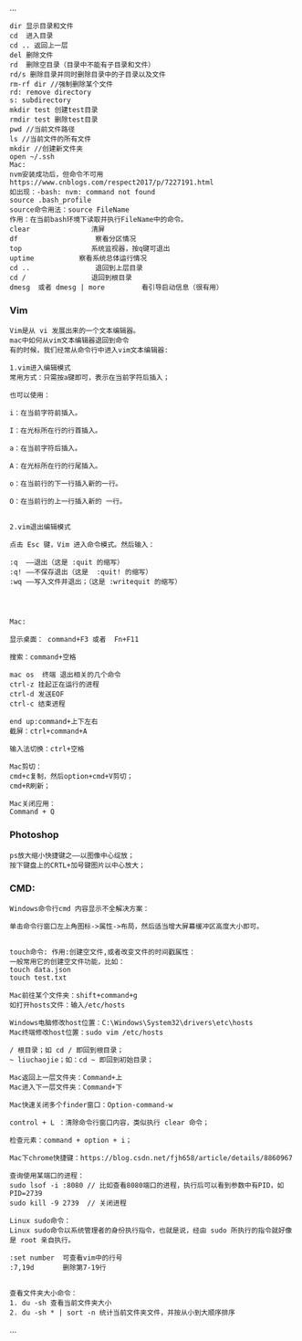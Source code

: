... 
  
    dir 显示目录和文件
    cd  进入目录
    cd .. 返回上一层
    del 删除文件
    rd  删除空目录（目录中不能有子目录和文件）
    rd/s 删除目录并同时删除目录中的子目录以及文件
    rm-rf dir //强制删除某个文件
    rd: remove directory
    s: subdirectory
    mkdir test 创建test目录
    rmdir test 删除test目录
    pwd //当前文件路径
    ls //当前文件的所有文件
    mkdir //创建新文件夹
    open ~/.ssh
    Mac:
    nvm安装成功后，但命令不可用
    https://www.cnblogs.com/respect2017/p/7227191.html
    如出现：-bash: nvm: command not found
    source .bash_profile
    source命令用法：source FileName
    作用：在当前bash环境下读取并执行FileName中的命令。
    clear               清屏
    df                   察看分区情况
    top                 系统监视器，按q键可退出
    uptime           察看系统总体运行情况
    cd ..                退回到上层目录
    cd /                退回到根目录
    dmesg  或者 dmesg | more         看引导启动信息（很有用）





### Vim

    Vim是从 vi 发展出来的一个文本编辑器。
    mac中如何从vim文本编辑器退回到命令
    有的时候，我们经常从命令行中进入vim文本编辑器:
    
    1.vim进入编辑模式
    常用方式：只需按a键即可，表示在当前字符后插入；
    
    也可以使用：
    
    i：在当前字符前插入。
    
    I：在光标所在行的行首插入。
    
    a：在当前字符后插入。
    
    A：在光标所在行的行尾插入。
    
    o：在当前行的下一行插入新的一行。
    
    O：在当前行的上一行插入新的 一行。
    
    
    2.vim退出编辑模式
    
    点击 Esc 键，Vim 进入命令模式。然后输入：
    
    :q  ——退出（这是 :quit 的缩写）
    :q! ——不保存退出（这是  :quit! 的缩写）
    :wq ——写入文件并退出；（这是 :writequit 的缩写）
    
    
    
    
    Mac:
    
    显示桌面： command+F3 或者  Fn+F11
    
    搜索：command+空格
    
    mac os  终端 退出相关的几个命令
    ctrl-z 挂起正在运行的进程
    ctrl-d 发送EOF
    ctrl-c 结束进程
    
    end up:command+上下左右
    截屏：ctrl+command+A
    
    输入法切换：ctrl+空格
    
    Mac剪切：
    cmd+c复制，然后option+cmd+V剪切；
    cmd+R刷新；
    
    Mac关闭应用：
    Command + Q



### Photoshop

    ps放大缩小快捷键之——以图像中心绽放；
    按下键盘上的CRTL+加号键图片以中心放大；



### CMD:

    Windows命令行cmd 内容显示不全解决方案：
    
    单击命令行窗口左上角图标->属性->布局，然后适当增大屏幕缓冲区高度大小即可。
    
    
    touch命令: 作用:创建空文件,或者改变文件的时间戳属性：
    一般常用它的创建空文件功能，比如：
    touch data.json
    touch test.txt
    
    Mac前往某个文件夹：shift+command+g
    如打开hosts文件：输入/etc/hosts
    
    Windows电脑修改host位置：C:\Windows\System32\drivers\etc\hosts
    Mac终端修改host位置：sudo vim /etc/hosts
    
    / 根目录；如 cd / 即回到根目录；
    ~ liuchaojie；如：cd ~ 即回到初始目录；
    
    Mac返回上一层文件夹：Command+上
    Mac进入下一层文件夹：Command+下
    
    Mac快速关闭多个finder窗口：Option-command-w
    
    control + L ：清除命令行窗口内容，类似执行 clear 命令；
    
    检查元素：command + option + i；
    
    Mac下chrome快捷键：https://blog.csdn.net/fjh658/article/details/8860967
    
    查询使用某端口的进程：
    sudo lsof -i :8080 // 比如查看8080端口的进程，执行后可以看到参数中有PID，如PID=2739
    sudo kill -9 2739  // 关闭进程
    
    Linux sudo命令：
    Linux sudo命令以系统管理者的身份执行指令，也就是说，经由 sudo 所执行的指令就好像是 root 亲自执行。
    
    :set number  可查看vim中的行号
    :7,19d       删除第7-19行
    
    
    查看文件夹大小命令：
    1. du -sh 查看当前文件夹大小
    2. du -sh * | sort -n 统计当前文件夹文件，并按从小到大顺序排序

...

